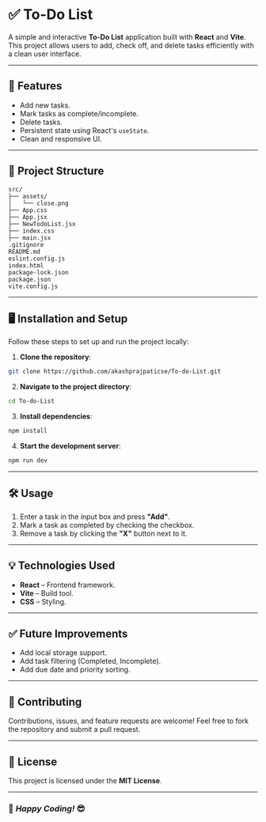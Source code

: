 # ✅ To-Do List

A simple and interactive **To-Do List** application built with **React** and **Vite**. This project allows users to add, check off, and delete tasks efficiently with a clean user interface.

---

## 🚀 Features
- Add new tasks.
- Mark tasks as complete/incomplete.
- Delete tasks.
- Persistent state using React's `useState`.
- Clean and responsive UI.

---

## 📂 Project Structure
```
src/
├── assets/
│   └── close.png
├── App.css
├── App.jsx
├── NewTodoList.jsx
├── index.css
├── main.jsx
.gitignore
README.md
eslint.config.js
index.html
package-lock.json
package.json
vite.config.js
```

---

## 🖥️ Installation and Setup
Follow these steps to set up and run the project locally:

1. **Clone the repository**:
```bash
git clone https://github.com/akashprajpaticse/To-do-List.git
```

2. **Navigate to the project directory**:
```bash
cd To-do-List
```

3. **Install dependencies**:
```bash
npm install
```

4. **Start the development server**:
```bash
npm run dev
```

---

## 🛠️ Usage
1. Enter a task in the input box and press **"Add"**.
2. Mark a task as completed by checking the checkbox.
3. Remove a task by clicking the **"X"** button next to it.

---

## 💡 Technologies Used
- **React** – Frontend framework.
- **Vite** – Build tool.
- **CSS** – Styling.

---

## ✅ Future Improvements
- Add local storage support.
- Add task filtering (Completed, Incomplete).
- Add due date and priority sorting.

---

## 🤝 Contributing
Contributions, issues, and feature requests are welcome! Feel free to fork the repository and submit a pull request.

---

## 📝 License
This project is licensed under the **MIT License**.

---

### 🌟 *Happy Coding!* 😎
